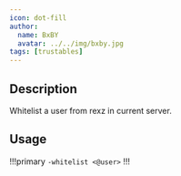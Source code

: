 ```yaml
---
icon: dot-fill
author:
  name: BxBY
  avatar: ../../img/bxby.jpg
tags: [trustables]
---
```


## Description
Whitelist a user from rexz in current server.

## Usage
!!!primary
`-whitelist <@user>`
!!!